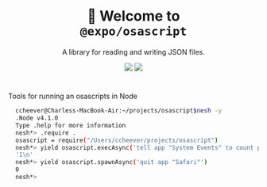 <!-- Title -->
<h1 align="center">
👋 Welcome to <br><code>@expo/osascript</code>
</h1>

<p align="center">A library for reading and writing JSON files.</p>

<p align="center">
  <img src="https://flat.badgen.net/packagephobia/install/@expo/osascript">

  <a href="https://www.npmjs.com/package/@expo/osascript">
    <img src="https://flat.badgen.net/npm/dw/@expo/osascript" target="_blank" />
  </a>
</p>

<!-- Body -->


# 

Tools for running an osascripts in Node

```sh
  ccheever@Charless-MacBook-Air:~/projects/osascript$nesh -y
  .Node v4.1.0
  Type .help for more information
  nesh*> .require .
  osascript = require("/Users/ccheever/projects/osascript")
  nesh*> yield osascript.execAsync('tell app "System Events" to count processes whose name is "Simulator"')
  '1\n'
  nesh*> yield osascript.spawnAsync('quit app "Safari"')
  0
  nesh*>
```
